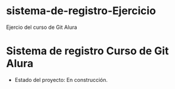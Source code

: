 # sistema-de-registro-Ejercicio
Ejercio del curso de Git Alura
<h1> Sistema de registro Curso de Git Alura</h1>

- Estado del proyecto: En construcción.
